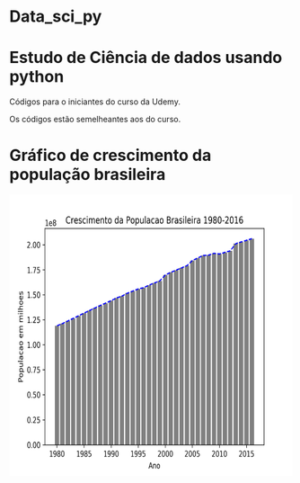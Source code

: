 # Data_sci_py
# Estudo de Ciência de dados usando python

Códigos para o iniciantes do curso da Udemy.

Os códigos estão semelheantes aos do curso.

# Gráfico de crescimento da população brasileira

<img src="https://github.com/dougfeltrim/data_sci_py/blob/master/pop_br.png" width="600" height="500" align="middle">

